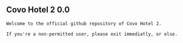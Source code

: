 ## Covo Hotel 2 0.0

```Welcome to the official github repository of Covo Hotel 2. ``` 

```If you're a non-permitted user, please exit immediatly, or else. ```

